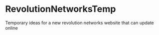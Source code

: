 # RevolutionNetworksTemp
Temporary ideas for a new revolution networks website that can update online
